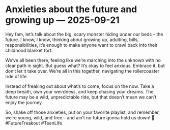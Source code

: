 # Anxieties about the future and growing up — 2025-09-21

Hey fam, let’s talk about the big, scary monster hiding under our beds – the future. I know, I know, thinking about growing up, adulting, bills, responsibilities, it’s enough to make anyone want to crawl back into their childhood blanket fort.

We’ve all been there, feeling like we’re marching into the unknown with no clear path in sight. But guess what? It’s okay to feel anxious. Embrace it, but don’t let it take over. We’re all in this together, navigating the rollercoaster ride of life.

Instead of freaking out about what’s to come, focus on the now. Take a deep breath, own your weirdness, and keep chasing your dreams. The future may be a wild, unpredictable ride, but that doesn’t mean we can’t enjoy the journey.

So, shake off those anxieties, put on your favorite playlist, and remember, we’re young, wild, and free – and ain’t no future gonna hold us down! 🚀 #FutureFreakout #TeenLife